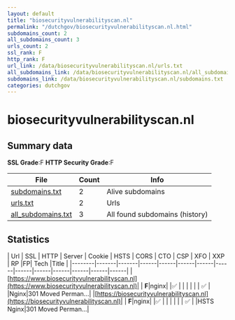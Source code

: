 ```yaml
---
layout: default
title: "biosecurityvulnerabilityscan.nl"
permalink: "/dutchgov/biosecurityvulnerabilityscan.nl.html"
subdomains_count: 2
all_subdomains_count: 3
urls_count: 2
ssl_rank: F
http_rank: F
url_link: /data/biosecurityvulnerabilityscan.nl/urls.txt
all_subdomains_link: /data/biosecurityvulnerabilityscan.nl/all_subdomains.txt
subdomains_link: /data/biosecurityvulnerabilityscan.nl/subdomains.txt
categories: dutchgov
---
```



# biosecurityvulnerabilityscan.nl
## Summary data


**SSL Grade**:F
**HTTP Security Grade**:F


| File       | Count | Info |
|------------|-------|------|
|[subdomains.txt](/data/biosecurityvulnerabilityscan.nl/subdomains.txt)|2|Alive subdomains|
|[urls.txt](/data/biosecurityvulnerabilityscan.nl/urls.txt)|2|Urls|
|[all_subdomains.txt](/data/biosecurityvulnerabilityscan.nl/all_subdomains.txt)|3|All found subdomains (history)|


## Statistics


| Url | SSL | HTTP | Server | Cookie | HSTS | CORS | CTO | CSP | XFO | XXP | RP |FP| Tech |Title |
|--------|-------|-------|------|------|------|------|------|------|------|------|------|------|------|
|[https://www.biosecurityvulnerabilityscan.nl](https://www.biosecurityvulnerabilityscan.nl)| | **F**|nginx| |:white_check_mark: | | | | | | :white_check_mark: | |Nginx|301 Moved Perman...|
|[https://biosecurityvulnerabilityscan.nl](https://biosecurityvulnerabilityscan.nl)| | **F**|nginx| |:white_check_mark: | | | | | | :white_check_mark: | |HSTS Nginx|301 Moved Perman...|